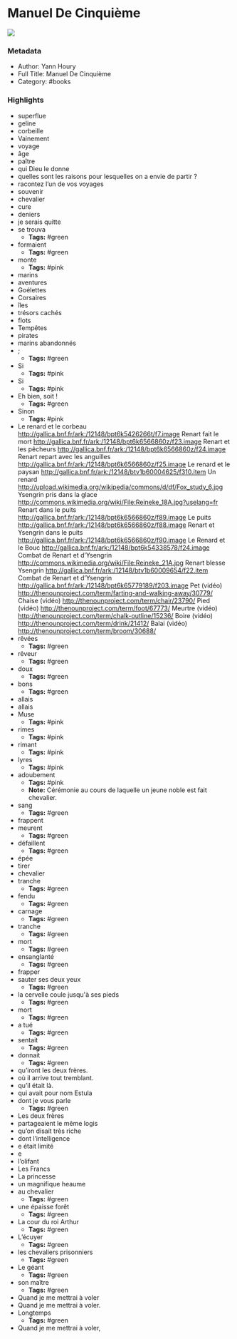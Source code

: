 # Manuel De Cinquième

![](https://is5-ssl.mzstatic.com/image/thumb/Publication5/v4/95/f5/9e/95f59ed3-e60e-b477-94e5-e885695675de/manuelcinquieme.jpg/1536x2008bb.jpeg)

### Metadata

- Author: Yann Houry
- Full Title: Manuel De Cinquième
- Category: #books

### Highlights

- superflue
- geline
- corbeille
- Vainement
- voyage
- âge
- paître
- qui Dieu le donne
- quelles sont les raisons pour lesquelles on a envie de partir ?
- racontez l’un de vos voyages
- souvenir
- chevalier
- cure
- deniers
- je serais quitte
- se trouva
    - **Tags:** #green
- formaient
    - **Tags:** #green
- monte
    - **Tags:** #pink
- marins
- aventures
- Goélettes
- Corsaires
- îles
- trésors cachés
- flots
- Tempêtes
- pirates
- marins abandonnés
- ;
    - **Tags:** #green
- Si
    - **Tags:** #pink
- Si
    - **Tags:** #pink
- Eh bien, soit !
    - **Tags:** #green
- Sinon
    - **Tags:** #pink
- Le renard et le corbeau
  http://gallica.bnf.fr/ark:/12148/bpt6k5426266t/f7.image
  Renart fait le mort
  http://gallica.bnf.fr/ark:/12148/bpt6k6566860z/f23.image
  Renart et les pêcheurs
  http://gallica.bnf.fr/ark:/12148/bpt6k6566860z/f24.image
  Renart repart avec les anguilles
  http://gallica.bnf.fr/ark:/12148/bpt6k6566860z/f25.image
  Le renard et le paysan
  http://gallica.bnf.fr/ark:/12148/btv1b60004625/f310.item
  Un renard
  http://upload.wikimedia.org/wikipedia/commons/d/df/Fox_study_6.jpg
  Ysengrin pris dans la glace
  http://commons.wikimedia.org/wiki/File:Reineke_18A.jpg?uselang=fr
  Renart dans le puits
  http://gallica.bnf.fr/ark:/12148/bpt6k6566860z/f89.image
  Le puits
  http://gallica.bnf.fr/ark:/12148/bpt6k6566860z/f88.image
  Renart et Ysengrin dans le puits
  http://gallica.bnf.fr/ark:/12148/bpt6k6566860z/f90.image
  Le Renard et le Bouc
  http://gallica.bnf.fr/ark:/12148/bpt6k54338578/f24.image
  Combat de Renart et d’Ysengrin
  http://commons.wikimedia.org/wiki/File:Reineke_21A.jpg
  Renart blesse Ysengrin
  http://gallica.bnf.fr/ark:/12148/btv1b60009654/f22.item
  Combat de Renart et d’Ysengrin
  http://gallica.bnf.fr/ark:/12148/bpt6k65779189/f203.image
  Pet (vidéo)
  http://thenounproject.com/term/farting-and-walking-away/30779/
  Chaise (vidéo)
  http://thenounproject.com/term/chair/23790/
  Pied (vidéo)
  http://thenounproject.com/term/foot/67773/
  Meurtre (vidéo)
  http://thenounproject.com/term/chalk-outline/15236/
  Boire (vidéo)
  http://thenounproject.com/term/drink/21412/
  Balai (vidéo)
  http://thenounproject.com/term/broom/30688/
- rêvées
    - **Tags:** #green
- rêveur
    - **Tags:** #green
- doux
    - **Tags:** #green
- bons
    - **Tags:** #green
- allais
- allais
- Muse
    - **Tags:** #pink
- rimes
    - **Tags:** #pink
- rimant
    - **Tags:** #pink
- lyres
    - **Tags:** #pink
- adoubement
    - **Tags:** #pink
    - **Note:** Cérémonie au cours de laquelle un jeune noble est fait chevalier.
- sang
    - **Tags:** #green
- frappent
- meurent
    - **Tags:** #green
- défaillent
    - **Tags:** #green
- épée
- tirer
- chevalier
- tranche
    - **Tags:** #green
- fendu
    - **Tags:** #green
- carnage
    - **Tags:** #green
- tranche
    - **Tags:** #green
- mort
    - **Tags:** #green
- ensanglanté
    - **Tags:** #green
- frapper
- sauter ses deux yeux
    - **Tags:** #green
- la cervelle coule jusqu'à ses pieds
    - **Tags:** #green
- mort
    - **Tags:** #green
- a tué
    - **Tags:** #green
- sentait
    - **Tags:** #green
- donnait
    - **Tags:** #green
- qu’iront les deux frères.
- où il arrive tout tremblant.
- qu’il était là.
- qui avait pour nom Estula
- dont je vous parle
    - **Tags:** #green
- Les deux frères
- partageaient le même logis
- qu’on disait très riche
- dont l’intelligence
- e était limité
- e
- l’olifant
- Les Francs
- La princesse
- un magnifique heaume
- au chevalier
    - **Tags:** #green
- une épaisse forêt
    - **Tags:** #green
- La cour du roi Arthur
    - **Tags:** #green
- L’écuyer
    - **Tags:** #green
- les chevaliers prisonniers
    - **Tags:** #green
- Le géant
    - **Tags:** #green
- son maître
    - **Tags:** #green
- Quand je me mettrai à voler
- Quand je me mettrai à voler.
- Longtemps
    - **Tags:** #green
- Quand je me mettrai à voler,
